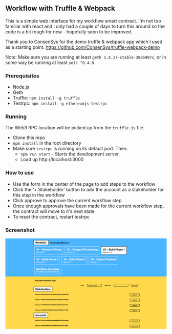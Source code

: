 ## Workflow with Truffle & Webpack

This is a simple web interface for my workflow smart contract. I'm not too familiar with react and I only had a couple of days to turn this around so the code is a bit rough for now - hopefully soon to be improved.

Thank you to ConsenSys for the demo truffle & webpack app which I used as a starting point.
https://github.com/ConsenSys/truffle-webpack-demo


Note: Make sure you are running at least `geth 1.4.17-stable-3885907c`, or in some way be running at least `solc ^0.4.0 `

### Prerequisites
 - Node.js
 - Geth
 - Truffle: `npm install -g truffle`
 - Testrpc: `npm install -g ethereumjs-testrpc`

### Running

The Web3 RPC location will be picked up from the `truffle.js` file.

- Clone this repo
- `npm install` in the root directory
- Make sure `testrpc` is running on its default port. Then:
  - `npm run start` - Starts the development server
  - Load up http://localhost:3000

### How to use
- Use the form in the center of the page to add steps to the workflow
- Click the '+ Stakeholder' button to add the account as a stakeholder for this step in the workflow
- Click approve to approve the current workflow step
- Once enough approvals have been made for the current workflow step, the contract will move to it's next state
- To reset the contract, restart testrpc

### Screenshot

![Screenshot](https://github.com/m-b-davis/ethereum-workflow-truffle-webpack/blob/master/workflow-screenshot.png?raw=true)
